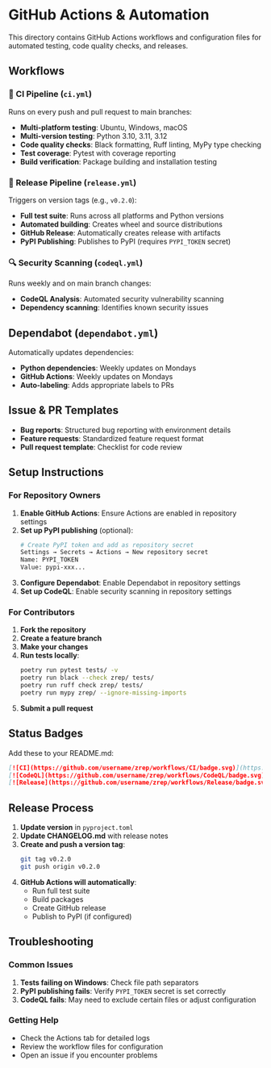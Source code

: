 # GitHub Actions & Automation

This directory contains GitHub Actions workflows and configuration files for automated testing, code quality checks, and releases.

## Workflows

### 🔄 CI Pipeline (`ci.yml`)
Runs on every push and pull request to main branches:
- **Multi-platform testing**: Ubuntu, Windows, macOS
- **Multi-version testing**: Python 3.10, 3.11, 3.12
- **Code quality checks**: Black formatting, Ruff linting, MyPy type checking
- **Test coverage**: Pytest with coverage reporting
- **Build verification**: Package building and installation testing

### 🚀 Release Pipeline (`release.yml`)
Triggers on version tags (e.g., `v0.2.0`):
- **Full test suite**: Runs across all platforms and Python versions
- **Automated building**: Creates wheel and source distributions
- **GitHub Release**: Automatically creates release with artifacts
- **PyPI Publishing**: Publishes to PyPI (requires `PYPI_TOKEN` secret)

### 🔍 Security Scanning (`codeql.yml`)
Runs weekly and on main branch changes:
- **CodeQL Analysis**: Automated security vulnerability scanning
- **Dependency scanning**: Identifies known security issues

## Dependabot (`dependabot.yml`)
Automatically updates dependencies:
- **Python dependencies**: Weekly updates on Mondays
- **GitHub Actions**: Weekly updates on Mondays
- **Auto-labeling**: Adds appropriate labels to PRs

## Issue & PR Templates
- **Bug reports**: Structured bug reporting with environment details
- **Feature requests**: Standardized feature request format
- **Pull request template**: Checklist for code review

## Setup Instructions

### For Repository Owners

1. **Enable GitHub Actions**: Ensure Actions are enabled in repository settings
2. **Set up PyPI publishing** (optional):
   ```bash
   # Create PyPI token and add as repository secret
   Settings → Secrets → Actions → New repository secret
   Name: PYPI_TOKEN
   Value: pypi-xxx...
   ```
3. **Configure Dependabot**: Enable Dependabot in repository settings
4. **Set up CodeQL**: Enable security scanning in repository settings

### For Contributors

1. **Fork the repository**
2. **Create a feature branch**
3. **Make your changes**
4. **Run tests locally**:
   ```bash
   poetry run pytest tests/ -v
   poetry run black --check zrep/ tests/
   poetry run ruff check zrep/ tests/
   poetry run mypy zrep/ --ignore-missing-imports
   ```
5. **Submit a pull request**

## Status Badges

Add these to your README.md:

```markdown
[![CI](https://github.com/username/zrep/workflows/CI/badge.svg)](https://github.com/username/zrep/actions/workflows/ci.yml)
[![CodeQL](https://github.com/username/zrep/workflows/CodeQL/badge.svg)](https://github.com/username/zrep/actions/workflows/codeql.yml)
[![Release](https://github.com/username/zrep/workflows/Release/badge.svg)](https://github.com/username/zrep/actions/workflows/release.yml)
```

## Release Process

1. **Update version** in `pyproject.toml`
2. **Update CHANGELOG.md** with release notes
3. **Create and push a version tag**:
   ```bash
   git tag v0.2.0
   git push origin v0.2.0
   ```
4. **GitHub Actions will automatically**:
   - Run full test suite
   - Build packages
   - Create GitHub release
   - Publish to PyPI (if configured)

## Troubleshooting

### Common Issues

1. **Tests failing on Windows**: Check file path separators
2. **PyPI publishing fails**: Verify `PYPI_TOKEN` secret is set correctly
3. **CodeQL fails**: May need to exclude certain files or adjust configuration

### Getting Help

- Check the Actions tab for detailed logs
- Review the workflow files for configuration
- Open an issue if you encounter problems